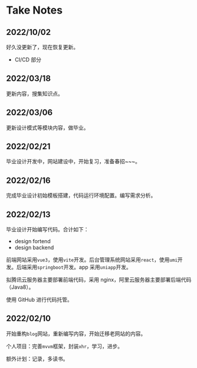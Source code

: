 # Take Notes

## 2022/10/02

好久没更新了，现在恢复更新。

- CI/CD 部分

## 2022/03/18

更新内容，搜集知识点。

## 2022/03/06

更新设计模式等模块内容，做毕业。

## 2022/02/21

毕业设计开发中，网站建设中，开始复习，准备春招~~~。

## 2022/02/16

完成毕业设计初始模板搭建，代码运行环境配置。编写需求分析。

## 2022/02/13

毕业设计开始编写代码。合计如下：

- design fortend
- design backend

前端网站采用`vue3`，使用`vite`开发。后台管理系统网站采用`react`，使用`umi`开发。后端采用`springboot`开发。app 采用`uniapp`开发。

拟腾讯云服务器主要部署前端代码，采用 nginx，阿里云服务器主要部署后端代码（Java8）。

使用 GitHub 进行代码托管。

## 2022/02/10

开始重构`blog`网站，重新编写内容，开始迁移老网站的内容。

个人项目：完善`mvvm`框架，封装`xhr`，学习，进步。

额外计划：记录，多读书。
